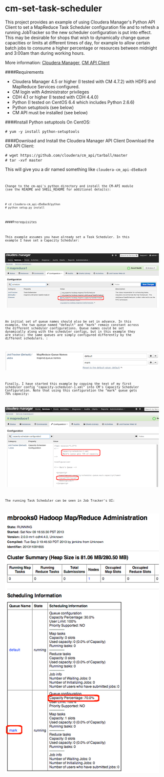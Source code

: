 
cm-set-task-scheduler
=======================

This project provides an example of using Cloudera Manager's Python API Client to set a MapReduce Task Scheduler configuration file and to refresh a running JobTracker so the new scheduler configuration is put into effect.  This may be desirable for shops that wish to dynamically change queue capacities or limits at different times of day, for example to allow certain batch jobs to consume a higher percentage or resources between midnight and 3:00am than during working hours.

More information: [Cloudera Manager](http://www.cloudera.com/content/cloudera/en/products/cloudera-manager.html), [CM API Client](http://cloudera.github.io/cm_api/)




####Requirements
- Cloudera Manager 4.5 or higher (I tested with CM 4.7.2) with HDFS and MapReduce Services configured. 
- CM login with Administrator privileges
- CDH 4.1 or higher (I tested with CDH 4.4.0)
- Python (I tested on CentOS 6.4 which includes Python 2.6.6)
- Python setuptools (see below)
- CM API must be installed (see below)


####Install Python setuptools
On CentOS:

    # yum -y install python-setuptools


####Download and Install the Cloudera Manager API Client
Download the CM API Client:

    # wget https://github.com/cloudera/cm_api/tarball/master
    # tar -xvf master

This will give you a dir named something like <code>cloudera-cm_api-d5e8ac0<code>

Change to the cm-api's python directory and install the CM-API module (see the README and SHELL_README for additional details):

    # cd cloudera-cm_api-d5e8ac0/python
    # python setup.py install

####Prerequisites

This example assumes you have already set a Task Scheduler.  In this example I have set a Capacity Scheduler:

![](images/image-1.jpg)


An initial set of queue names should also be set in advance.  In this example, the two queue named "default" and "mark" remain constant across the different scheduler configurations.  Queue names could be set dynamically along with the scheduler configs, but in this example they are static; the same queues are simply configured differently by the different schedulers.  :

![](images/image-2.jpg)


Finally, I have started this example by copying the text of my first scheduler config "capacity-scheduler-1.xml" into CM's Capacity Scheduler Configuration.  Note that using this configuration the "mark" queue gets 70% capacity:

![](images/image-4.jpg)


The running Task Scheduler can be seen in Job Tracker's UI:

![](images/image-3.jpg)


